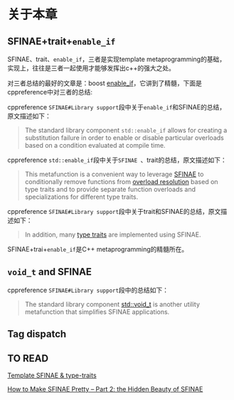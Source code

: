 # 关于本章

## SFINAE+trait+`enable_if`

SFINAE、trait、`enable_if`，三者是实现template metaprogramming的基础，实现上，往往是三者一起使用才能够发挥出c++的强大之处。

对三者总结的最好的文章是：boost [enable_if](https://www.boost.org/doc/libs/1_73_0/libs/core/doc/html/core/enable_if.html)，它讲到了精髓，下面是cppreference中对三者的总结:

cppreference `SFINAE#Library support`段中关于`enable_if`和SFINAE的总结，原文描述如下：

> The standard library component `std::enable_if` allows for creating a substitution failure in order to enable or disable particular overloads based on a condition evaluated at compile time.

cppreference `std::enable_if`段中关于`SFINAE `、trait的总结，原文描述如下：

> This metafunction is a convenient way to leverage [SFINAE](../language/sfinae.html) to conditionally remove functions from [overload resolution](../language/overload_resolution.html) based on type traits and to provide separate function overloads and specializations for different type traits. 

cppreference `SFINAE#Library support`段中关于trait和SFINAE的总结，原文描述如下：

> In addition, many [type traits](../types.html) are implemented using SFINAE.



SFINAE+trai+`enable_if`是C++ metaprogramming的精髓所在。



## `void_t` and SFINAE 

cppreference `SFINAE#Library support`段中的总结如下：

> The standard library component [std::void_t](../types/void_t.html) is another utility metafunction that simplifies SFINAE applications.

## Tag dispatch



## TO READ

[Template SFINAE & type-traits](https://shaharmike.com/cpp/sfinae/)

 

[How to Make SFINAE Pretty – Part 2: the Hidden Beauty of SFINAE](https://www.fluentcpp.com/2018/05/18/make-sfinae-pretty-2-hidden-beauty-sfinae/)

